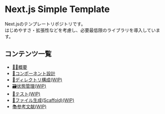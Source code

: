 # Next.js Simple Template
Next.jsのテンプレートリポジトリです。  
はじめやすさ・拡張性などを考慮し、必要最低限のライブラリを導入しています。

## コンテンツ一覧
* [🧑‍💻概要](./docs/overview.md)
* [🧩コンポーネント設計](./docs/component-design.md)
* [📁ディレクトリ構成(WIP)](./docs/directory-structure.md)
* [🗃️状態管理(WIP)](./docs/state-management.md)
* [🧪テスト(WIP)](./docs/test.md)
* [🐶ファイル生成(Scaffold)(WIP)](./)
* [📚参考文献(WIP)](./)
